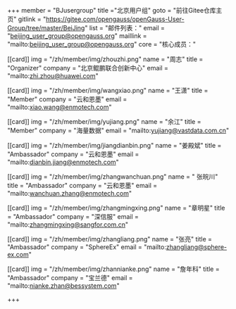 +++
member = "BJusergroup"
title ="北京用户组"
goto = "前往Gitee仓库主页"
gitlink = "https://gitee.com/opengauss/openGauss-User-Group/tree/master/BeiJing"
list = "邮件列表："
email = "beijing_user_group@opengauss.org"
maillink = "mailto:beijing_user_group@opengauss.org"
core = "核心成员："


[[card]]
img = "/zh/member/img/zhouzhi.png"
name = "周志"
title = "Organizer"
company = "北京鲲鹏联合创新中心"
email = "mailto:zhi.zhou@huawei.com"

[[card]]
img = "/zh/member/img/wangxiao.png"
name = "王潇"
title = "Member"
company = "云和恩墨"
email = "mailto:xiao.wang@enmotech.com"

[[card]]
img = "/zh/member/img/yujiang.png"
name = "余江"
title = "Member"
company = "海量数据"
email = "mailto:yujiang@vastdata.com.cn"


[[card]]
img = "/zh/member/img/jiangdianbin.png"
name = "姜殿斌"
title = "Ambassador"
company = "云和恩墨"
email = "mailto:dianbin.jiang@enmotech.com"

[[card]]
img = "/zh/member/img/zhangwanchuan.png"
name = " 张皖川"
title = "Ambassador"
company = "云和恩墨"
email = "mailto:wanchuan.zhang@enmotech.com"

[[card]]
img = "/zh/member/img/zhangmingxing.png"
name = "章明星"
title = "Ambassador"
company = "深信服"
email = "mailto:zhangmingxing@sangfor.com.cn"

[[card]]
img = "/zh/member/img/zhangliang.png"
name = "张亮"
title = "Ambassador"
company = "SphereEx"
email = "mailto:zhangliang@sphere-ex.com"


[[card]]
img = "/zh/member/img/zhannianke.png"
name = "詹年科"
title = "Ambassador"
company = "宝兰德"
email = "mailto:nianke.zhan@bessystem.com"

+++
